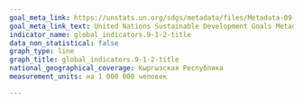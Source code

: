 ```yaml
---
goal_meta_link: https://unstats.un.org/sdgs/metadata/files/Metadata-09-01-02.pdf
goal_meta_link_text: United Nations Sustainable Development Goals Metadata (PDF 375 KB)
indicator_name: global_indicators.9-1-2-title
data_non_statistical: false
graph_type: line
graph_title: global_indicators.9-1-2-title
national_geographical_coverage: Кыргызская Республика
measurement_units: на 1 000 000 человек

---
```

